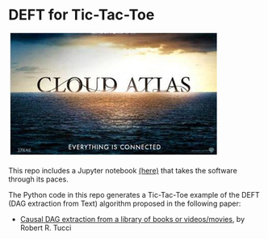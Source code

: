 # DEFT for Tic-Tac-Toe

![poster for movie Cloud Atlas](cloud_atlas.jpg)

This repo includes a Jupyter notebook
[(here)](https://github.com/rrtucci/deft-tic-tac-toe/blob/master/deft_tic_tac_toe.ipynb)
that
takes the software through its paces.

The Python code in this repo generates 
a Tic-Tac-Toe example of the DEFT 
(DAG extraction from Text) algorithm proposed in
the following paper:

* [Causal DAG extraction from a library of books
or videos/movies](https://qbnets.wordpress.com/2022/10/16/my-new-paper-entitled-causal-dag-extraction-from-a-library-of-books-or-videos-movies/), by Robert R. Tucci

